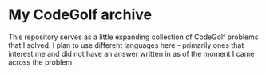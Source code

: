 # My CodeGolf archive
This repository serves as a little expanding collection of CodeGolf problems that I solved. I plan to use different languages here - primarily ones that interest me and did not have an answer written in as of the moment I came across the problem.